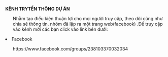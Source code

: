 ﻿**KÊNH TRYTỀN THÔNG DỰ ÁN**


<ul>
Nhằm tạo điều kiện thuận lợi cho mọi người truy cập, theo dõi cũng như chia sẽ thông tin, nhóm đã lập ra một trang web(facebook) .Để truy cập vào kênh mời các bạn click vào link bên dưới:
</ul>
<li>
Facebook
</li>
<ul>
https://www.facebook.com/groups/238103370032034
</ul>
